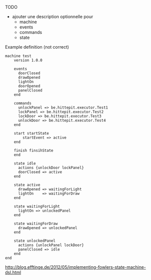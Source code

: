 TODO

+ ajouter une description optionnelle pour
	- machine
	- events
	- commands
	- state

Example definition (not correct)

    machine test
    	version 1.0.0

        events
          doorClosed
          drawOpened
          lightOn   
          doorOpened
          panelClosed
        end

        commands
          unlockPanel => be.hittepit.executor.Test1
          lockPanel => be.hittepit.executor.Test2
          lockDoor => be.hittepit.executor.Test3
          unlockDoor => be.hittepit.executor.Test4
        end

    	start startState
	    	startEvent => active
	    end
	
    	finish finsihState
	    end
	
        state idle
          actions {unlockDoor lockPanel}
          doorClosed => active
        end

        state active
          drawOpened => waitingForLight
          lightOn    => waitingForDraw
        end

        state waitingForLight
          lightOn => unlockedPanel
        end

        state waitingForDraw
          drawOpened => unlockedPanel
        end

        state unlockedPanel
          actions {unlockPanel lockDoor}
          panelClosed => idle
        end
    end

http://blog.efftinge.de/2012/05/implementing-fowlers-state-machine-dsl.html
